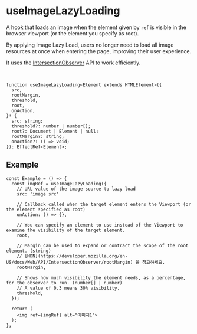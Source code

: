 # useImageLazyLoading

A hook that loads an image when the element given by `ref` is visible in the browser viewport (or the element you specify as root).

By applying Image Lazy Load, users no longer need to load all image resources at once when entering the page, improving their user experience.

It uses the [IntersectionObserver](https://developer.mozilla.org/ko/docs/Web/API/Intersection_Observer_API) API to work efficiently.

<br />

```tsx
function useImageLazyLoading<Element extends HTMLElement>({
  src,
  rootMargin,
  threshold,
  root,
  onAction,
}: {
  src: string;
  threshold?: number | number[];
  root?: Document | Element | null;
  rootMargin?: string;
  onAction?: () => void;
}): EffectRef<Element>;
```

## Example

```tsx
const Example = () => {
  const imgRef = useImageLazyLoading({
    // URL value of the image source to lazy load
    src: 'image src'

    // Callback called when the target element enters the Viewport (or the element specified as root)
    onAction: () => {},

    // You can specify an element to use instead of the Viewport to examine the visibility of the target element.
    root,

    // Margin can be used to expand or contract the scope of the root element. (string)
    // [MDN](https://developer.mozilla.org/en-US/docs/Web/API/IntersectionObserver/rootMargin) 을 참고하세요.
    rootMargin,

    // Shows how much visibility the element needs, as a percentage, for the observer to run. (number[] | number)
    // A value of 0.3 means 30% visibility.
    threshold,
  });

  return (
    <img ref={imgRef} alt="이미지1">
  );
};
```
